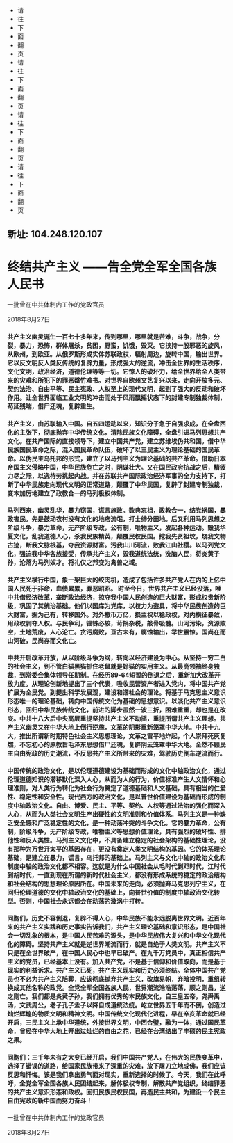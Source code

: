 - 请
- 往
- 下
- 面
- 翻
- 页
- 请
- 往
- 下
- 面
- 翻
- 页
- 请
- 往
- 下
- 面
- 翻
- 页
- 请
- 往
- 下
- 面
- 翻
- 页

##  新址: 104.248.120.107
# 终结共产主义 ——告全党全军全国各族人民书

一批曾在中共体制内工作的党政官员

2018年8月27日

#### 共产主义幽灵诞生一百七十多年来，传到哪里，哪里就是苦难，斗争，战争，分裂，暴力，恐怖，群体屠杀，贫困，野蛮，饥饿，毁灭。它挟持一股邪恶的旋风，从欧州，到欧亚。从俄罗斯形成实体苏联政权，辐射周边，旋转中国，输出世界。它以反文明反人类反传统的复辟力量，形成强大的逆流，冲击全世界的生活秩序，文化文明，政治经济，道德伦理等等一切。它惊人的破坏力，给全世界给全人类带来的灾难和所犯下的罪恶罄竹难书。对世界自欧州文艺复兴以来，走向开放多元、契约法治、自由平等、民主宪政、人权至上的现代文明，起到了强大的反动和破坏作用。让全世界面临工业文明的冲击而处于风雨飘摇状态下的封建专制独裁体制，苟延残喘，借尸还魂，复辟重生。

#### 共产主义，由苏联输入中国。自五四运动以来，知识分子急于自强求成，在全盘西化的主张下，彻底抛弃中华传统文化，清除民族文化障碍，全盘引进马列思想共产文化。在共产国际的直接领导下，建立中国共产党，建立苏维埃伪共和国。借中华民族国民革命之际，混入国民革命队伍，破坏了以三民主义为理论基础的国民革命。以伪民主乌托邦的形式，建立了以马列主义为理论基础的共产革命。借助日本帝国主义侵略中国，中华民族危亡之时，阴谋壮大。又在国民政府抗战之后，精疲力尽之际，以逸待劳挑起内战。并在苏联共产国际政治经济军事的全力支持下，打断了中华民族走向现代文明的正常道路，颠覆了中华民国，复辟了封建专制独裁，变本加厉地建立了政教合一的马列极权体制。

#### 马列西来，幽灵乱华，暴力窃国，谎言施政。数典忘祖，政教合一，结党祸国，暴政害民。先是鼓动农村没有文化的地痞流氓，打士绅分田地。后又利用马列思想之阶级斗争，暴力革命，无产阶级专政，公有制，唯物主义，发起各种运动。毁我华夏文化，乱我道德人心，杀我民族精英，颠覆民权民国。挖我先贤祖坟，烧我文物古迹，断我文脉根基，夺我资源财富。污我山川河流，败我江山社稷。以马列党文化，强迫我中华各族接受，传承共产主义，毁我道统法统，洗脑人民，将炎黄子孙，沦落为马列奴才。将礼仪之邦变为禽兽之域。

#### 共产主义横行中国，象一架巨大的绞肉机，造成了包括许多共产党人在内的上亿中国人民死于非命，血债累累，罪恶昭昭。 时至今日，世界共产主义已经没落，唯中共借经济改革，垄断政治经济，掠夺我中国人民创造的巨大财富，形成权贵新阶级，巩固了其统治基础。他们以国库为党库，以权力为盗具，将中华民族创造的巨大财富，据为己有，转移国外。对外撒币万亿，损主权以稳政权，对内横征暴敛，用政权剥夺人权。与民争利，锱铢必较，苛捐杂税，敲骨吸髓。山河污染，资源败空，土地荒废，人心沦亡。贪污腐败，亘古未有，腐蚀输出，举世震惊。国尚在而山河破，民尚存而文化亡。

#### 中共开启改革开放，从以阶级斗争为纲，转向以经济建设为中心。从坚持一穷二白的社会主义，到不管白猫黑猫抓住老鼠就是好猫的实用主义。从最高领袖终身独裁，到常委会集体领导任期制。在经历89-64短暂的倒退之后，重新加大改革开放力度。从理论创新地提出了三个代表，吸收民营资产者进入党内，将中国共产党扩展为全民党。到提出科学发展观，建设和谐社会的理论。将基于马克思主义意识形态唯一的理论基础，转向中国传统文化为基础的思想意识。以淡化共产主义意识形态，回归中华民族传统文化，前进的脚步虽然一波三折，困难重重，却也是在改变。中共十八大后中央高层重提坚持共产主义不动摇，重提所谓共产主义理想。共产主义幽灵又在中华大地上倒行逆施，文革的阴影重新笼罩中华大地。中共十九大，推出所谓新时期特色社会主义思想理论，文革之雷平地炸起，个人崇拜死灰复燃，不忘初心的原教旨毛泽东思想借尸还魂，复辟阴云笼罩中华大地。全然不顾民主自由宪政的历史潮流，不反思共产主义所带来的灾难，驾驶历史倒车逆流而行。

#### 中国传统的政治文化，是以伦理道德建设为基础而形成的文化中轴政治文化，通过伦理道德知识的潜移默化深入人心，从而为人的行为，价值标准产生人文情怀和心理准则，对人类行为转化为社会行为奠定了道德基础和人文基础，具有相当的仁爱性、稳定性和安全性。现代西方的政治文化，是以普世价值建设为基础而形成的制度中轴政治文化。自由、博爱、民主、平等、契约、人权等通过法治的强化而深入人心，从而为人类社会文明生产出硬性的文明准则和价值体系。马列主义是一种缺乏安全感和广泛稳定性的文化，是一种动荡冲突的斗争文化。它的暴力革命，公有制，阶级斗争，无产阶级专政，唯物主义等思想价值理论，具有强烈的破坏性、排他性和反人类性。马列主义文化中，不具备建立稳定的社会架构的基础性理论，没有那种为万世开太平的基因存在，更没有奠定人类文明结构的基因。它的体系理论基础，是建立在暴力，谎言，乌托邦的基础上。马列主义与文化中轴的政治文化和制度中轴的政治文化都不相容。这就是为什么中国社会从毛时代到邓时代，江时代到胡时代，一直到现在所谓的新时代社会主义，都没有形成系统的稳定的政治结构和社会结构的思想理论原因所在。中国未来的走向，必须抛弃马克思列宁主义，在回归伦理道德的文化中轴政治文化的基础上，向普世价值的制度中轴政治文化转型。否则，中国社会永远都会在动荡的漩涡中打转。

#### 同胞们，历史不容倒退，复辟不得人心，中华民族不能永远脱离世界文明。近百年来的共产主义实践和历史事实告诉我们，共产主义理论基础和意识形态，是中国社会一切乱象的根本，是中国人民苦难的源头，是中华民族伟大复兴和中华文化现代化的障碍。坚持共产主义就是逆世界潮流而行，就是自绝于人类文明。共产主义不只是在全世界破产，在中国人民心中也早已破产。在九千万党员中，真正相信共产主义的党员，已经基本上没有。加入共产党，不是基于信仰和价值取向，而是基于现实的利益诉求。共产主义已死，共产主义现实和历史必须终结。全体中国共产党员也不必为共产主义陪葬，应该彻底抛弃共产主义，改旗易帜，弃暗投明，重组转换成其他名称的政党。全党全军全国各族人民，世界潮流浩浩荡荡，顺之则昌，逆之则亡。我们都是炎黄子孙，我们拥有优秀的本民族文化，自三皇五帝，尧舜禹汤，文武周公，老子孔子孟子以降自成道统法统。屹立世界五千年而不倒，创造过灿烂辉煌的物质文明和精神文明。中国传统文化现代化进程，早在辛亥革命就已经开启，三民主义上承中华道统，外接世界文明，中西合璧，融为一体，通过国民革命，曾经在中华大地上开出过灿烂的自由之花，已经在台湾结出了丰硕的民主宪政之果。

#### 同胞们：三千年未有之大变已经开启，我们中国共产党人，在伟大的民族变革中，选择了错误的道路，给国家民族带来了深重的灾难，放下屠刀立地成佛，我们应该反思和忏悔。该是我们拿出勇气面对现实，重新选择的时候了。今天，我们在此呼吁，全党全军全国各族人民团结起来，解体极权专制，解散共产党组织，终结罪恶的共产主义意识形态和政权。回归民族民权民国，再造民主共和，为建设一个民主自由宪政的新中国而努力奋斗！

一批曾在中共体制内工作的党政官员

2018年8月27日
